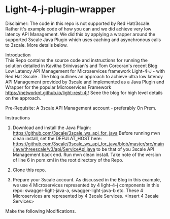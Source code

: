 # Light-4-j-plugin-wrapper

Disclaimer: The code in this repo is not supported by Red Hat/3scale. Rather it's example code of how you can and we did achieve very low latency API Management. We did this by applying a wrapper around the supported 3scale Java Plugin which uses caching and asynchronous calls to 3scale. More details below.

Introduction  
This Repo contains the source code and instructions for running the solution detailed in Kavitha Srinivasan's and Tom Corcoran's recent Blog Low Latency API Management for Microservices framework Light-4-J - with Red Hat 3scale <INSERT LINK>.
The blog outlines an approach to achieve ultra low latency API Management provided by 3scale and implemented as a Java Plugin and Wrapper for the popular Microservices Framework https://networknt.github.io/light-rest-4j/ Seee the blog for high level details on the approach.

Pre-Requisite: A 3scale API Management account - preferably On Prem.  

Instructions
1. Download and install the Java Plugin: https://github.com/3scale/3scale_ws_api_for_java
   Before running mvn clean install, set the DEFULAT_HOST here: https://github.com/3scale/3scale_ws_api_for_java/blob/master/src/main/java/threescale/v3/api/ServiceApi.java to be that of you 3scale API Management back end.
   Run mvn clean install.
   Take note of the version of line 6 in pom.xml in the root directory of the Repo.

2. Clone this repo.

3. Prepare your 3scale account.
As discussed in the Blog <INSERT LINK> in this example, we use 4 Microservices represented by 4 light-4-j components in this repo: swagger-light-java-a, swagger-light-java-b etc. These 4 Microservices are represented by 4 3scale Services.
<Insert 4 3scale Services>

Make the following Modifications. 

